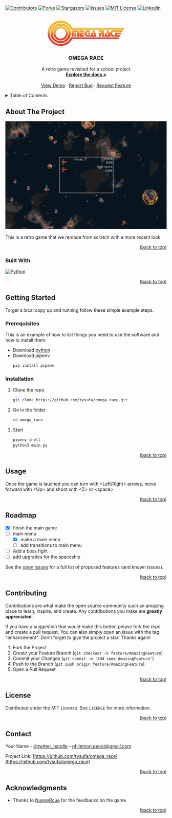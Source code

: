 
<!-- Improved compatibility of back to top link: See: https://github.com/othneildrew/Best-README-Template/pull/73 -->
<a name="readme-top"></a>
<!--
*** Thanks for checking out the Best-README-Template. If you have a suggestion
*** that would make this better, please fork the repo and create a pull request
*** or simply open an issue with the tag "enhancement".
*** Don't forget to give the project a star!
*** Thanks again! Now go create something AMAZING! :D
-->



<!-- PROJECT SHIELDS -->
<!--
*** I'm using markdown "reference style" links for readability.
*** Reference links are enclosed in brackets [ ] instead of parentheses ( ).
*** See the bottom of this document for the declaration of the reference variables
*** for contributors-url, forks-url, etc. This is an optional, concise syntax you may use.
*** https://www.markdownguide.org/basic-syntax/#reference-style-links
-->
[![Contributors][contributors-shield]][contributors-url]
[![Forks][forks-shield]][forks-url]
[![Stargazers][stars-shield]][stars-url]
[![Issues][issues-shield]][issues-url]
[![MIT License][license-shield]][license-url]
[![LinkedIn][linkedin-shield]][linkedin-url]



<!-- PROJECT LOGO -->
<br />
<div align="center">
  <a href="https://github.com/tysufa/qfa">
    <img src="image/logo.jpg" alt="Logo" width="240" height="80">
  </a>

<h3 align="center">OMEGA RACE</h3>

  <p align="center">
    A retro game revisited for a school project
    <br />
    <a href="https://github.com/tysufa/qfa"><strong>Explore the docs »</strong></a>
    <br />
    <br />
    <a href="https://github.com/tysufa/qfa">View Demo</a>
    ·
    <a href="https://github.com/tysufa/qfa/issues">Report Bug</a>
    ·
    <a href="https://github.com/tysufa/qfa/issues">Request Feature</a>
  </p>
</div>



<!-- TABLE OF CONTENTS -->
<details>
  <summary>Table of Contents</summary>
  <ol>
    <li>
      <a href="#about-the-project">About The Project</a>
      <ul>
        <li><a href="#built-with">Built With</a></li>
      </ul>
    </li>
    <li>
      <a href="#getting-started">Getting Started</a>
      <ul>
        <li><a href="#prerequisites">Prerequisites</a></li>
        <li><a href="#installation">Installation</a></li>
      </ul>
    </li>
    <li><a href="#usage">Usage</a></li>
    <li><a href="#roadmap">Roadmap</a></li>
    <li><a href="#contributing">Contributing</a></li>
    <li><a href="#license">License</a></li>
    <li><a href="#contact">Contact</a></li>
    <li><a href="#acknowledgments">Acknowledgments</a></li>
  </ol>
</details>



<!-- ABOUT THE PROJECT -->
## About The Project

[![Product Name Screen Shot][product-screenshot]](https://example.com)

This is a retro game that we remade from scratch with a more recent look

<p align="right">(<a href="#readme-top">back to top</a>)</p>



### Built With
[![Python](https://camo.githubusercontent.com/0562f16a4ae7e35dae6087bf8b7805fb7e664a9e7e20ae6d163d94e56b94f32d/68747470733a2f2f696d672e736869656c64732e696f2f62616467652f707974686f6e2d3336373041303f7374796c653d666f722d7468652d6261646765266c6f676f3d707974686f6e266c6f676f436f6c6f723d666664643534)](https://camo.githubusercontent.com/0562f16a4ae7e35dae6087bf8b7805fb7e664a9e7e20ae6d163d94e56b94f32d/68747470733a2f2f696d672e736869656c64732e696f2f62616467652f707974686f6e2d3336373041303f7374796c653d666f722d7468652d6261646765266c6f676f3d707974686f6e266c6f676f436f6c6f723d666664643534)

<p align="right">(<a href="#readme-top">back to top</a>)</p>



<!-- GETTING STARTED -->
## Getting Started

To get a local copy up and running follow these simple example steps.

### Prerequisites

This is an example of how to list things you need to use the software and how to install them.
* Download [python](https://www.python.org/)
* Download pipenv
  ```sh
  pip install pipenv
  ```

### Installation
1. Clone the repo
   ```sh
   git clone https://github.com/tysufa/omega_race.git
   ```
2. Go in the folder
   ```sh
   cd omega_race
   ```
3. Start
   ```sh
   pipenv shell
   python3 main.py
   ```

<p align="right">(<a href="#readme-top">back to top</a>)</p>



<!-- USAGE EXAMPLES -->

## Usage

Once the game is lauched you can turn with <Left/Right> arrows, move forward with <Up\> and shoot with <Z\> or <space\>

<p align="right">(<a href="#readme-top">back to top</a>)</p>



<!-- ROADMAP -->
## Roadmap

- [x] finish the main game
- [ ] main menu
	- [x] make a main menu
	- [ ] add transitions to main menu
- [ ] Add a boss fight
- [ ] add upgrades for the spaceship

See the [open issues](https://github.com/tysufa/qfa/issues) for a full list of proposed features (and known issues).

<p align="right">(<a href="#readme-top">back to top</a>)</p>



<!-- CONTRIBUTING -->
## Contributing

Contributions are what make the open source community such an amazing place to learn, inspire, and create. Any contributions you make are **greatly appreciated**.

If you have a suggestion that would make this better, please fork the repo and create a pull request. You can also simply open an issue with the tag "enhancement".
Don't forget to give the project a star! Thanks again!

1. Fork the Project
2. Create your Feature Branch (`git checkout -b feature/AmazingFeature`)
3. Commit your Changes (`git commit -m 'Add some AmazingFeature'`)
4. Push to the Branch (`git push origin feature/AmazingFeature`)
5. Open a Pull Request

<p align="right">(<a href="#readme-top">back to top</a>)</p>



<!-- LICENSE -->
## License

Distributed under the MIT License. See `LICENSE` for more information.

<p align="right">(<a href="#readme-top">back to top</a>)</p>



<!-- CONTACT -->
## Contact

Your Name - [@twitter_handle](https://twitter.com/twitter_handle) - philemon.penot@gmail.com

Project Link: [https://github.com/tysufa/omega_race](https://github.com/tysufa/omega_race)

<p align="right">(<a href="#readme-top">back to top</a>)</p>



<!-- ACKNOWLEDGMENTS -->
## Acknowledgments

* Thanks to [NuageRoue](https://github.com/NuageRoue) for the feedbacks on the game

<p align="right">(<a href="#readme-top">back to top</a>)</p>



<!-- MARKDOWN LINKS & IMAGES -->
<!-- https://www.markdownguide.org/basic-syntax/#reference-style-links -->
[contributors-shield]: https://img.shields.io/github/contributors/tysufa/omega_race.svg?style=for-the-badge
[contributors-url]: https://github.com/tysufa/omega_race/graphs/contributors
[forks-shield]: https://img.shields.io/github/forks/tysufa/omega_race.svg?style=for-the-badge
[forks-url]: https://github.com/tysufa/omega_race/network/members
[stars-shield]: https://img.shields.io/github/stars/tysufa/omega_race.svg?style=for-the-badge
[stars-url]: https://github.com/tysufa/omega_race/stargazers
[issues-shield]: https://img.shields.io/github/issues/tysufa/omega_race.svg?style=for-the-badge
[issues-url]: https://github.com/tysufa/omega_race/issues
[license-shield]: https://img.shields.io/github/license/tysufa/omega_race.svg?style=for-the-badge
[license-url]: https://github.com/tysufa/omega_race/blob/master/LICENSE.txt
[linkedin-shield]: https://img.shields.io/badge/-LinkedIn-black.svg?style=for-the-badge&logo=linkedin&colorB=555
[linkedin-url]: https://linkedin.com/in/linkedin_username
[product-screenshot]: image/screenshot.png
[Next.js]: https://img.shields.io/badge/next.js-000000?style=for-the-badge&logo=nextdotjs&logoColor=white
[Next-url]: https://nextjs.org/
[React.js]: https://img.shields.io/badge/React-20232A?style=for-the-badge&logo=react&logoColor=61DAFB
[React-url]: https://reactjs.org/
[Vue.js]: https://img.shields.io/badge/Vue.js-35495E?style=for-the-badge&logo=vuedotjs&logoColor=4FC08D
[Vue-url]: https://vuejs.org/
[Angular.io]: https://img.shields.io/badge/Angular-DD0031?style=for-the-badge&logo=angular&logoColor=white
[Angular-url]: https://angular.io/
[Svelte.dev]: https://img.shields.io/badge/Svelte-4A4A55?style=for-the-badge&logo=svelte&logoColor=FF3E00
[Svelte-url]: https://svelte.dev/
[Laravel.com]: https://img.shields.io/badge/Laravel-FF2D20?style=for-the-badge&logo=laravel&logoColor=white
[Laravel-url]: https://laravel.com
[Bootstrap.com]: https://img.shields.io/badge/Bootstrap-563D7C?style=for-the-badge&logo=bootstrap&logoColor=white
[Bootstrap-url]: https://getbootstrap.com
[JQuery.com]: https://img.shields.io/badge/jQuery-0769AD?style=for-the-badge&logo=jquery&logoColor=white
[JQuery-url]: https://jquery.com 
